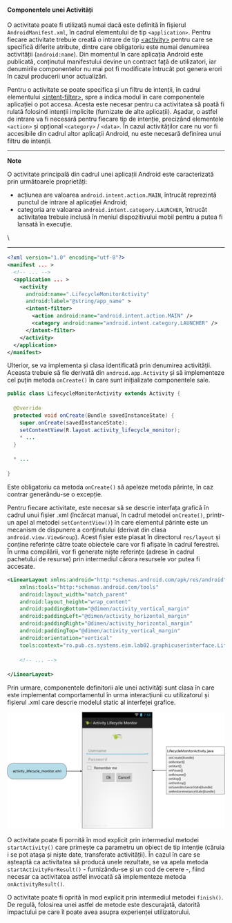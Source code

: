 #### Componentele unei Activități

O activitate poate fi utilizată numai dacă este definită în fișierul
`AndroidManifest.xml`, în cadrul elementului de tip `<application>`.
Pentru fiecare activitate trebuie creată o intrare de tip
[\<activity>](http:*developer.android.com/guide/topics/manifest/activity-element.html)
pentru care se specifică diferite atribute, dintre care obligatoriu este
numai denumirea activității (`android:name`). Din momentul în care
aplicația Android este publicată, conținutul manifestului devine un
contract față de utilizatori, iar denumirile componentelor nu mai pot fi
modificate întrucât pot genera erori în cazul producerii unor
actualizări.

Pentru o activitate se poate specifica și un filtru de intenții, în
cadrul elementului
[\<intent-filter>](http:*developer.android.com/guide/topics/manifest/intent-filter-element.html),
spre a indica modul în care componentele aplicației o pot accesa. Acesta
este necesar pentru ca activitatea să poată fi rulată folosind intenții
implicite (furnizate de alte aplicații). Așadar, o astfel de intrare va
fi necesară pentru fiecare tip de intenție, precizând elementele
`<action>` și opțional `<category>` / `<data>`. În cazul activităților
care nu vor fi accesibile din cadrul altor aplicații Android, nu este
necesară definirea unui filtru de intenții.

---
**Note**

O activitate principală din cadrul unei aplicații Android
este caracterizată prin următoarele proprietăți:

-   acțiunea are valoarea `android.intent.action.MAIN`, întrucât
    reprezintă punctul de intrare al aplicației Android;
-   categoria are valoarea `android.intent.category.LAUNCHER`, întrucât
    activitatea trebuie inclusă în meniul dispozitivului mobil pentru a
    putea fi lansată în execuție.

\

---

``` xml
<?xml version="1.0" encoding="utf-8"?>
<manifest ... >
  <!-- ... -->
  <application ... >
    <activity
      android:name=".LifecycleMonitorActivity"
      android:label="@string/app_name" >
      <intent-filter>
        <action android:name="android.intent.action.MAIN" />
        <category android:name="android.intent.category.LAUNCHER" />
      </intent-filter>
    </activity>
  </application>
</manifest>
```

Ulterior, se va implementa și clasa identificată prin denumirea
activității. Aceasta trebuie să fie derivată din `android.app.Activity`
și să implementeze cel puțin metoda `onCreate()` în care sunt
inițializate componentele sale.

``` java
public class LifecycleMonitorActivity extends Activity {
    
  @Override
  protected void onCreate(Bundle savedInstanceState) {
    super.onCreate(savedInstanceState);
    setContentView(R.layout.activity_lifecycle_monitor);
    * ...
  }
    
  * ...

}
```

Este obligatoriu ca metoda `onCreate()` să apeleze metoda părinte, în
caz contrar generându-se o excepție.

Pentru fiecare activitate, este necesar să se descrie interfața grafică
în cadrul unui fișier .xml (încărcat manual, în cadrul metodei
`onCreate()`, printr-un apel al metodei `setContentView()`) în care
elementul părinte este un mecanism de dispunere a conținutului (derivat
din clasa `android.view.ViewGroup`). Acest fișier este plasat în
directorul `res/layout` și conține referințe către toate obiectele care
vor fi afișate în cadrul ferestrei. În urma compilării, vor fi generate
niște referințe (adrese în cadrul pachetului de resurse) prin
intermediul cărora resursele vor putea fi accesate.

``` xml
<LinearLayout xmlns:android="http:*schemas.android.com/apk/res/android"
    xmlns:tools="http:*schemas.android.com/tools"
    android:layout_width="match_parent"
    android:layout_height="wrap_content"
    android:paddingBottom="@dimen/activity_vertical_margin"
    android:paddingLeft="@dimen/activity_horizontal_margin"
    android:paddingRight="@dimen/activity_horizontal_margin"
    android:paddingTop="@dimen/activity_vertical_margin"
    android:orientation="vertical"
    tools:context="ro.pub.cs.systems.eim.lab02.graphicuserinterface.LifecycleMonitorActivity" >
    
    <!-- ... -->
    
</LinearLayout>
```

Prin urmare, componentele definitorii ale unei activități sunt clasa în
care este implementat comportamentul în urma interacțiunii cu
utilizatorul și fișierul .xml care descrie modelul static al interfeței
grafice.

![](images/activity_relationships.png)

O activitate poate fi pornită în mod explicit prin intermediul metodei
`startActivity()` care primește ca parametru un obiect de tip intenție
(căruia i se pot atașa și niște date, transferate activității). În cazul
în care se așteaptă ca activitatea să producă unele rezultate, se va
apela metoda `startActivityForResult()` - furnizându-se și un cod de
cerere -, fiind necesar ca activitatea astfel invocată să implementeze
metoda `onActivityResult()`.

O activitate poate fi oprită în mod explicit prin intermediul metodei
`finish()`. De regulă, folosirea unei astfel de metode este descurajată,
datorită impactului pe care îl poate avea asupra experienței
utilizatorului.